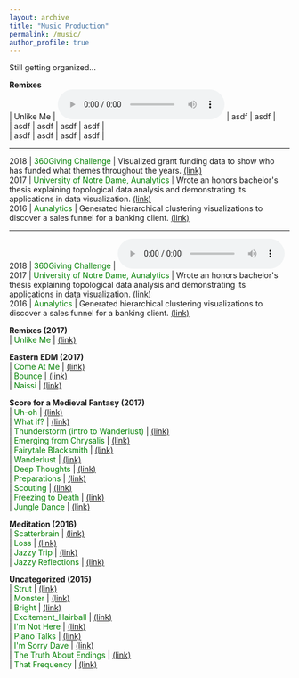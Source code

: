 ```yaml
---
layout: archive
title: "Music Production"
permalink: /music/
author_profile: true
---
```


Still getting organized...

<b>Remixes</b>  
| Unlike Me | <audio id="t-rex-roar" controls src="https://jpskycak.github.io/files/jpskycak-unlike_me_remix.mp3">Your browser does not support the <code>audio</code> element.</audio> | asdf | asdf |  
| asdf | asdf | asdf | asdf |  
| asdf | asdf | asdf | asdf |  

-----

2018 | <font color="green">360Giving Challenge</font> | Visualized grant funding data to show who has funded what themes throughout the years. <font color="blue"><a href="https://jpskycak.github.io/360Giving-Challenge">(link)</a></font>  
2017 | <font color="green">University of Notre Dame, Aunalytics</font> | Wrote an honors bachelor's thesis explaining topological data analysis and demonstrating its applications in data visualization. <font color="blue"><a href="https://jpskycak.github.io/files/skycak-nd-tdathesis.pdf">(link)</a></font>  
2016 | <font color="green">Aunalytics</font> | Generated hierarchical clustering visualizations to discover a sales funnel for a banking client. <font color="blue"><a href="https://jpskycak.github.io/files/skycak-aunalytics-salesfunnel.pdf">(link)</a></font>

-------

2018 | <font color="green">360Giving Challenge</font> | <audio id="t-rex-roar" controls src="https://jpskycak.github.io/files/jpskycak-unlike_me_remix.mp3">Your browser does not support the <code>audio</code> element.</audio>  
2017 | <font color="green">University of Notre Dame, Aunalytics</font> | Wrote an honors bachelor's thesis explaining topological data analysis and demonstrating its applications in data visualization. <font color="blue"><a href="https://jpskycak.github.io/files/skycak-nd-tdathesis.pdf">(link)</a></font>  
2016 | <font color="green">Aunalytics</font> | Generated hierarchical clustering visualizations to discover a sales funnel for a banking client. <font color="blue"><a href="https://jpskycak.github.io/files/skycak-aunalytics-salesfunnel.pdf">(link)</a></font>


<b>Remixes (2017)</b>  
 | <font color="green">Unlike Me</font> | <font color="blue"><a href="https://jpskycak.github.io/files/jpskycak-unlike_me_remix.mp3">(link)</a></font>  

 
<b>Eastern EDM (2017)</b>  
 | <font color="green">Come At Me</font> | <font color="blue"><a href="files/jpskycak-come_at_me.wav">(link)</a></font>  
 | <font color="green">Bounce</font> | <font color="blue"><a href="files/jpskycak-come_at_me.wav">(link)</a></font>  
 | <font color="green">Naissi</font> | <font color="blue"><a href="files/jpskycak-come_at_me.wav">(link)</a></font>  

<b>Score for a Medieval Fantasy (2017)</b>  
 | <font color="green">Uh-oh</font> | <font color="blue"><a href="files/jpskycak-uhoh.wav">(link)</a></font>  
 | <font color="green">What if?</font> | <font color="blue"><a href="files/jpskycak-whatif.wav">(link)</a></font>  
 | <font color="green">Thunderstorm (intro to Wanderlust)</font> | <font color="blue"><a href="files/jpskycak-thunderstorm_intro.wav">(link)</a></font>  
 | <font color="green">Emerging from Chrysalis</font> | <font color="blue"><a href="files/jpskycak-emerging_from_chrysalis.wav">(link)</a></font>  
 | <font color="green">Fairytale Blacksmith</font> | <font color="blue"><a href="files/jpskycak-fairytale_blacksmith.wav">(link)</a></font>  
 | <font color="green">Wanderlust</font> | <font color="blue"><a href="files/jpskycak-wanderlust.wav">(link)</a></font>  
 | <font color="green">Deep Thoughts</font> | <font color="blue"><a href="files/jpskycak-deep_thoughts.wav">(link)</a></font>  
 | <font color="green">Preparations</font> | <font color="blue"><a href="files/jpskycak-preparations.wav">(link)</a></font>  
 | <font color="green">Scouting</font> | <font color="blue"><a href="files/jpskycak-scouting.wav">(link)</a></font>  
 | <font color="green">Freezing to Death</font> | <font color="blue"><a href="files/jpskycak-freezing_to_death.wav">(link)</a></font>  
 | <font color="green">Jungle Dance</font> | <font color="blue"><a href="files/jpskycak-jungle_dance.wav">(link)</a></font> 
 

<b>Meditation (2016)</b>  
 | <font color="green">Scatterbrain</font> | <font color="blue"><a href="files/jpskycak-scatterbrain.wav">(link)</a></font>  
 | <font color="green">Loss</font> | <font color="blue"><a href="files/jpskycak-loss.wav">(link)</a></font>  
 | <font color="green">Jazzy Trip</font> | <font color="blue"><a href="files/jpskycak-jazzy_trip.wav">(link)</a></font>  
 | <font color="green">Jazzy Reflections</font> | <font color="blue"><a href="files/jpskycak-jazzy_reflections.wav">(link)</a></font> 

<b>Uncategorized (2015)</b>  
 | <font color="green">Strut</font> | <font color="blue"><a href="files/jpskycak-strut.wav">(link)</a></font>  
 | <font color="green">Monster</font> | <font color="blue"><a href="files/jpskycak-monster.wav">(link)</a></font>  
 | <font color="green">Bright</font> | <font color="blue"><a href="files/jpskycak-bright.wav">(link)</a></font>  
 | <font color="green">Excitement_Hairball</font> | <font color="blue"><a href="files/jpskycak-excitement_hairball.wav">(link)</a></font>  
 | <font color="green">I'm Not Here</font> | <font color="blue"><a href="files/jpskycak-im_not_here.wav">(link)</a></font>  
 | <font color="green">Piano Talks</font> | <font color="blue"><a href="files/jpskycak-piano_talks.wav">(link)</a></font>  
 | <font color="green">I'm Sorry Dave</font> | <font color="blue"><a href="files/jpskycak-im_sorry_dave.wav">(link)</a></font>  
 | <font color="green">The Truth About Endings</font> | <font color="blue"><a href="files/jpskycak-the_truth_about_endings.wav">(link)</a></font>  
 | <font color="green">That Frequency</font> | <font color="blue"><a href="files/jpskycak-that_frequency.wav">(link)</a></font>   
